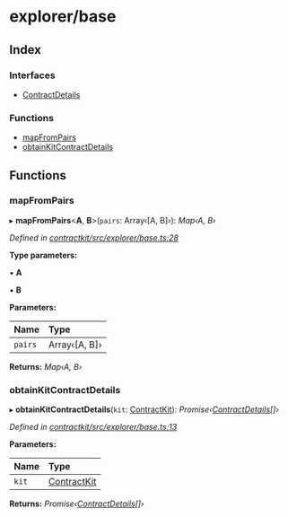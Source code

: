 # explorer/base

## Index

### Interfaces

* [ContractDetails](../interfaces/_explorer_base_.contractdetails.md)

### Functions

* [mapFromPairs](_explorer_base_.md#mapfrompairs)
* [obtainKitContractDetails](_explorer_base_.md#obtainkitcontractdetails)

## Functions

### mapFromPairs

▸ **mapFromPairs**&lt;**A**, **B**&gt;\(`pairs`: Array‹\[A, B\]›\): _Map‹A, B›_

_Defined in_ [_contractkit/src/explorer/base.ts:28_](https://github.com/celo-org/celo-monorepo/blob/master/packages/contractkit/src/explorer/base.ts#L28)

**Type parameters:**

▪ **A**

▪ **B**

**Parameters:**

| Name | Type |
| :--- | :--- |
| `pairs` | Array‹\[A, B\]› |

**Returns:** _Map‹A, B›_

### obtainKitContractDetails

▸ **obtainKitContractDetails**\(`kit`: [ContractKit](../classes/_kit_.contractkit.md)\): _Promise‹_[_ContractDetails_](../interfaces/_explorer_base_.contractdetails.md)_\[\]›_

_Defined in_ [_contractkit/src/explorer/base.ts:13_](https://github.com/celo-org/celo-monorepo/blob/master/packages/contractkit/src/explorer/base.ts#L13)

**Parameters:**

| Name | Type |
| :--- | :--- |
| `kit` | [ContractKit](../classes/_kit_.contractkit.md) |

**Returns:** _Promise‹_[_ContractDetails_](../interfaces/_explorer_base_.contractdetails.md)_\[\]›_

